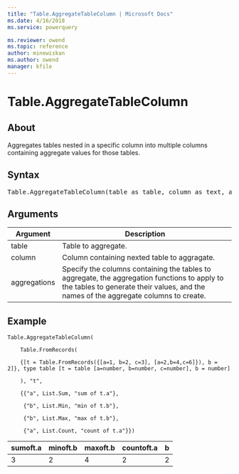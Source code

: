```yaml
---
title: "Table.AggregateTableColumn | Microsoft Docs"
ms.date: 4/16/2018
ms.service: powerquery

ms.reviewer: owend
ms.topic: reference
author: minewiskan
ms.author: owend
manager: kfile
---
```

# Table.AggregateTableColumn

  
## About  
Aggregates tables nested in a specific column into multiple columns containing aggregate values for those tables.  
  
## Syntax

<pre>
Table.AggregateTableColumn(table as table, column as text, aggregations as list) as table  
</pre>
  
## Arguments  
  
|Argument|Description|  
|------------|---------------|  
|table|Table to aggregate.|  
|column|Column containing nexted table to aggragate.|  
|aggregations|Specify the columns containing the tables to aggregate, the aggregation functions to apply to the tables to generate their values, and the names of the aggregate columns to create.|  
  
## Example  
  
```powerquery-m
Table.AggregateTableColumn(  
  
    Table.FromRecords(  
  
    {[t = Table.FromRecords({[a=1, b=2, c=3], [a=2,b=4,c=6]}), b = 2]}, type table [t = table [a=number, b=number, c=number], b = number]  
  
    ), "t",  
  
    {{"a", List.Sum, "sum of t.a"},  
  
     {"b", List.Min, "min of t.b"},  
  
     {"b", List.Max, "max of t.b"},  
  
     {"a", List.Count, "count of t.a"}})  
```  
  
|sumoft.a|minoft.b|maxoft.b|countoft.a|b|  
|------------|------------|------------|--------------|-----|  
|3|2|4|2|2|  
  
